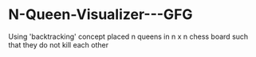 # N-Queen-Visualizer---GFG
Using 'backtracking' concept placed n queens in n x n chess board such that they do not kill each other 
